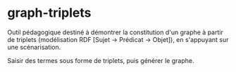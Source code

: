 # graph-triplets
Outil pédagogique destiné à démontrer la constitution d'un graphe à partir de triplets (modélisation RDF [Sujet -> Prédicat -> Objet]), en s'appuyant sur une scénarisation.

Saisir des termes sous forme de triplets, puis générer le graphe.